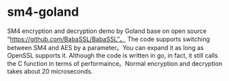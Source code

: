 # sm4-goland
SM4 encryption and decryption demo by Goland base on open source “https://github.com/BabaSSL/BabaSSL”。 
The code supports switching between SM4 and AES by a parameter。You can expand it as long as OpenSSL supports it.
Although the code is written in go, in fact, it still calls the C function in terms of performaince。Normal encryption and decryption takes about 20 microseconds.

